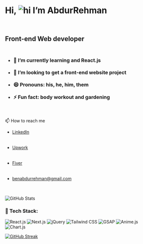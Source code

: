 # Hi, ![hi](https://user-images.githubusercontent.com/18350557/176309783-0785949b-9127-417c-8b55-ab5a4333674e.gif) I’m AbdurRehman<br><br>
## Front-end Web developer<br><br>
### <ul><li> 🌱 I’m currently learning and React.js</li><br><li>💞️ I’m looking to get a front-end website project</li><br><li>😄 Pronouns: his, he, him, them</li><br><li>⚡ Fun fact: body workout and gardening</li></ul><br>
📫 How to reach me<br><ul><li><a href="https://www.linkedin.com/in/abdurrehman-waseem/">LinkedIn </a></li><br><br><li><a href="https://www.upwork.com/freelancers/~01669495152aa87771/"> Upwork </a></a></li><br><br><li><a href="https://www.fiverr.com/abdurrehmanw110/">Fiver</a></a></li><br><br><li><a href="mailto:benabdurrehman@gmail.com">benabdurrehman@gmail.com</a></a></li><br><br></ul>

<p>
  <img src="https://github-readme-stats.vercel.app/api?username=ben-abdurrehman&show_icons=true&theme=dark" alt="GitHub Stats">
</p>

### 🚀 Tech Stack:

![React.js](https://img.shields.io/badge/React.js-58C4DC?style=for-the-badge&logo=react&logoColor=white)
![Next.js](https://img.shields.io/badge/Next.js-000000?style=for-the-badge&logo=next.js&logoColor=white)
![jQuery](https://img.shields.io/badge/jQuery-0769AD?style=for-the-badge&logo=jquery&logoColor=white)
![Tailwind CSS](https://img.shields.io/badge/Tailwind_CSS-38B2AC?style=for-the-badge&logo=tailwind-css&logoColor=white)
![GSAP](https://img.shields.io/badge/GSAP-88CE02?style=for-the-badge&logo=greensock&logoColor=white)
![Anime.js](https://img.shields.io/badge/Anime.js-FF6F61?style=for-the-badge&logo=anime.js&logoColor=white)
![Chart.js](https://img.shields.io/badge/Chart.js-FF6384?style=for-the-badge&logo=chart.js&logoColor=white)


[![GitHub Streak](https://github-readme-streak-stats.herokuapp.com?user=ben-abdurrehman&theme=github-dark-blue)](https://git.io/streak-stats)
